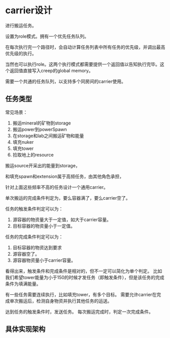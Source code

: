 # carrier设计

进行搬运任务。

设置为role模式。拥有一个优先任务队列。

在每次执行完一个路径时，会自动计算任务列表中所有任务的优先级，并调出最高优先级的执行。

当然也可以执行role。这两个执行模式都需要提供一个返回值以告知执行完毕。这个返回值直接写入creep的global memory。

需要一个共通的任务队列，以支持多个同房间的carrier使用。 

## 任务类型

常见场景：

1. 搬运mineral的矿物到storage
2. 搬运power到powerSpawn
3. 在storage和lab之间搬运矿物和能量
4. 填充nuker
5. 填充tower
6. 捡取地上的resource

搬运source开采出的能量到storage，

和填充spawn和extension属于高频任务，由其他角色承担，

针对上面这些频率不高的任务设计一个通用carrier。

单次搬运的完成条件判定为，要么容器满了，要么carrier空了。

任务的触发条件判定可以为：
1. 源容器的物资量大于一定值，如大于carrier容量。
2. 目标容器的物资量小于一定值。


任务的完成条件判定可以为：

1. 目标容器的物资达到要求
2. 源容器空了。
3. 源容器物资量小于carrier容量。

看得出来，触发条件和完成条件是相对的，但不一定可以简化为单个判定。
比如我们希望tower能量为小于150的时候才发任务（即触发条件），但是该任务的完成条件为填满能量。

有一些任务需要连续执行，比如填充tower，有多个目标。
需要允许carrier在完成单次搬运后，检测自身物资并执行其他任务的运送。

达到任务的触发条件时，发送任务。
每次搬运完成时，判定一次完成条件。

## 具体实现架构

